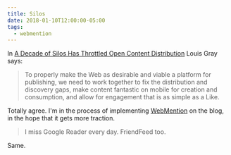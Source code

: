 ```yaml
---
title: Silos
date: 2018-01-10T12:00:00-05:00
tags:
  - webmention
---
```


In [A Decade of Silos Has Throttled Open Content
Distribution](https://blog.louisgray.com/2018/01/a-decade-of-silos-has-throttled-open.html) Louis Gray says:

> To properly make the Web as desirable and viable a platform for publishing,
> we need to work together to fix the distribution and discovery gaps, make
> content fantastic on mobile for creation and consumption, and allow for
> engagement that is as simple as a Like.

Totally agree. I'm in the process of implementing
[WebMention](https://www.w3.org/TR/webmention/) on the blog, in the hope that
it gets more traction.

> I miss Google Reader every day. FriendFeed too.

Same.
